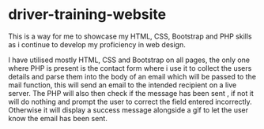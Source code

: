 # driver-training-website
This is a way for me to showcase my HTML, CSS, Bootstrap and PHP skills as i continue to develop my proficiency in web design.

I have utilised mostly HTML, CSS and Bootstrap on all pages, the only one where PHP is present is the contact form where i use it to collect the users details and parse them into the body of an email which will be passed to the mail function, this will send an email to the intended recipient on a live server. The PHP will also then check if the message has been sent , if not it will do nothing and prompt the user to correct the field entered incorrectly. Otherwise it will display a success message alongside a gif to let the user know the email has been sent. 

